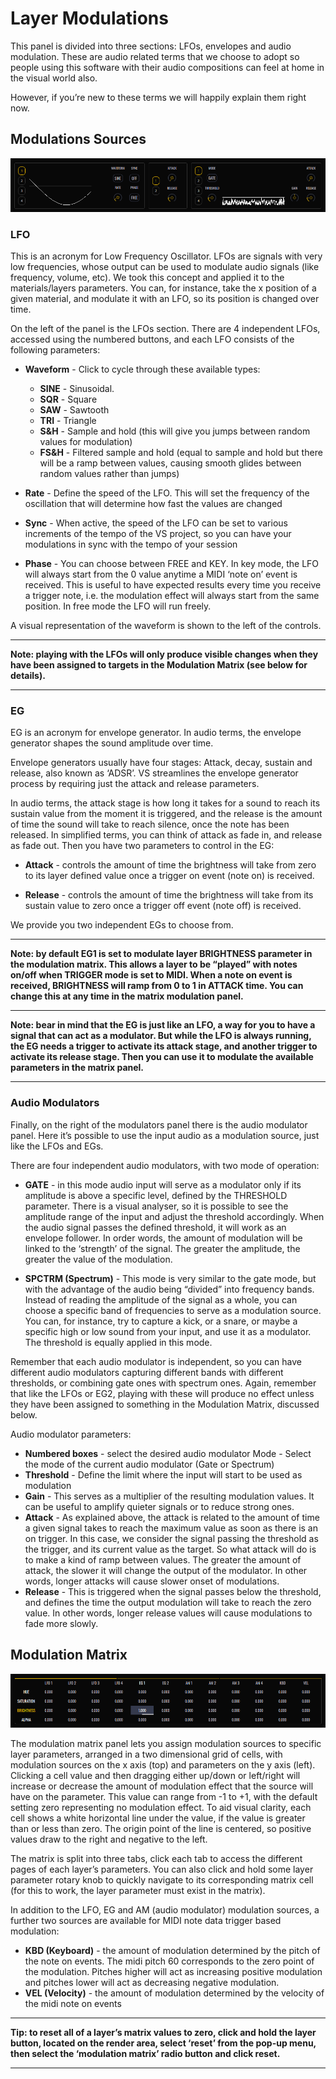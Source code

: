 # Layer Modulations

This panel is divided into three sections: LFOs, envelopes and audio modulation.
These are audio related terms that we choose to adopt so people using this software with their audio compositions can feel at home in the visual world also. 

However, if you’re new to these terms we will happily explain them right now.

## Modulations Sources

<img alt="VS Layer Controls" src="/vs/images/modulation-sources@2x.png" />

### LFO

This is an acronym for Low Frequency Oscillator. LFOs are signals with very low frequencies, whose output can be used to modulate audio signals (like frequency, volume, etc). We took this concept and applied it to the materials/layers parameters. You can, for instance, take the x position of a given material, and modulate it with an LFO, so its position is changed over time.

On the left of the panel is the LFOs section. There are 4 independent LFOs, accessed using the numbered buttons, and each LFO consists of the following parameters:

- **Waveform** - Click to cycle through these available types:
    - **SINE** - Sinusoidal.
    - **SQR** - Square
    - **SAW** - Sawtooth
    - **TRI** - Triangle
    - **S&H** - Sample and hold (this will give you jumps between random values for modulation)
    - **FS&H** - Filtered sample and hold (equal to sample and hold but there will be a ramp between values, causing smooth glides between random values rather than jumps)

- **Rate** - Define the speed of the LFO. This will set the frequency of the oscillation that will determine how fast the values are changed

- **Sync** - When active, the speed of the LFO can be set to various increments of the tempo of the VS project, so you can have your modulations in sync with the tempo of your session

- **Phase** - You can choose between FREE and KEY. In key mode, the LFO will always start from the 0 value anytime a MIDI ‘note on’ event is received. This is useful to have expected results every time you receive a trigger note, i.e. the modulation effect will always start from the same position. In free mode the LFO will run freely.

A visual representation of the waveform is shown to the left of the controls.

***
**Note: playing with the LFOs will only produce visible changes when they have been assigned to targets in the Modulation Matrix (see below for details).**
***

### EG

EG is an acronym for envelope generator. In audio terms, the envelope generator shapes the sound amplitude over time.

Envelope generators usually have four stages: Attack, decay, sustain and release, also known as ‘ADSR’. VS streamlines the envelope generator process by requiring just the attack and release parameters.

In audio terms, the attack stage is how long it takes for a sound to reach its sustain value from the moment it is triggered, and the release is the amount of time the sound will take to reach silence, once the note has been released. In simplified terms, you can think of attack as fade in, and release as fade out. Then you have two parameters to control in the EG:

- **Attack** - controls the amount of time the brightness will take from zero to its layer defined value once a trigger on event (note on) is received.

- **Release** - controls the amount of time the brightness will take from its sustain value to zero once a trigger off event (note off) is received.

We provide you two independent EGs to choose from.

***
**Note: by default EG1 is set to modulate layer BRIGHTNESS parameter in the modulation matrix. This allows a layer to be “played” with notes on/off when TRIGGER mode is set to MIDI. When a note on event is received, BRIGHTNESS will ramp from 0 to 1 in ATTACK time. You can change this at any time in the matrix modulation panel.**
***
**Note: bear in mind that the EG is just like an LFO, a way for you to have a signal that can act as a modulator. But while the LFO is always running, the EG needs a trigger to activate its attack stage, and another trigger to activate its release stage. Then you can use it to modulate the available parameters in the matrix panel.**
***

### Audio Modulators

Finally, on the right of the modulators panel there is the audio modulator panel. Here it’s possible to use the input audio as a modulation source, just like the LFOs and EGs. 

There are four independent audio modulators, with two mode of operation:

- **GATE** - in this mode audio input will serve as a modulator only if its amplitude is above a specific level, defined by the THRESHOLD parameter. There is a visual analyser, so it is possible to see the amplitude range of the input and adjust the threshold accordingly. When the audio signal passes the defined threshold, it will work as an envelope follower. In order words, the amount of modulation will be linked to the ‘strength’ of the signal. The greater the amplitude, the greater the value of the modulation.

- **SPCTRM (Spectrum)** - This mode is very similar to the gate mode, but with the advantage of the audio being “divided” into frequency bands. Instead of reading the amplitude of the signal as a whole, you can choose a specific band of frequencies to serve as a modulation source. You can, for instance, try to capture a kick, or a snare, or maybe a specific high or low sound from your input, and use it as a modulator. The threshold is equally applied in this mode.

Remember that each audio modulator is independent, so you can have different audio modulators capturing different bands with different thresholds, or combining gate ones with spectrum ones. Again, remember that like the LFOs or EG2, playing with these will produce no effect unless they have been assigned to something in the Modulation Matrix, discussed below.

Audio modulator parameters:

- **Numbered boxes** - select the desired audio modulator
Mode - Select the mode of the current audio modulator (Gate or Spectrum)
- **Threshold** - Define the limit where the input will start to be used as modulation
- **Gain** - This serves as a multiplier of the resulting modulation values. It can be useful to amplify quieter signals or to reduce strong ones.
- **Attack** - As explained above, the attack is related to the amount of time a given signal takes to reach the maximum value as soon as there is an on trigger. In this case, we consider the signal passing the threshold as the trigger, and its current value as the target. So what attack will do is to make a kind of ramp between values. The greater the amount of attack, the slower it will change the output of the modulator. In other words, longer attacks will cause slower onset of modulations.
- **Release** - This is triggered when the signal passes below the threshold, and defines the time the output modulation will take to reach the zero value. In other words, longer release values will cause modulations to fade more slowly. 

## Modulation Matrix

<img alt="VS Layer Controls" src="/vs/images/modulation-matrix@2x.png" />

The modulation matrix panel lets you assign modulation sources to specific layer parameters, arranged in a two dimensional grid of cells, with modulation sources on the x axis (top) and parameters on the y axis (left). Clicking a cell value and then dragging either up/down or left/right will increase or decrease the amount of modulation effect that the source will have on the parameter. This value can range from -1 to +1, with the default setting zero representing no modulation effect. To aid visual clarity, each cell shows a white horizontal line under the value, if the value is greater than or less than zero. The origin point of the line is centered, so positive values draw to the right and negative to the left.

The matrix is split into three tabs, click each tab to access the different pages of each layer’s parameters. You can also click and hold some layer parameter rotary knob to quickly navigate to its corresponding matrix cell (for this to work, the layer parameter must exist in the matrix).

In addition to the LFO, EG and AM (audio modulator) modulation sources, a further two sources are available for MIDI note data trigger based modulation:

- **KBD (Keyboard)** - the amount of modulation determined by the pitch of the note on events. The midi pitch 60 corresponds to the zero point of the modulation. Pitches higher will act as increasing positive modulation and pitches lower will act as decreasing negative modulation.
- **VEL (Velocity)** - the amount of modulation determined by the velocity of the midi note on events

***
**Tip: to reset all of a layer’s matrix values to zero, click and hold the layer button, located on the render area, select ‘reset’ from the pop-up menu, then select the ‘modulation matrix’ radio button and click reset.**
***